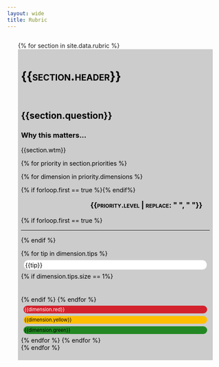 ```yaml
---
layout: wide
title: Rubric
---
```


<style>
.tiprow {
    margin-top: 1em;
    
}
.darkgrey {
    padding: 0.5em;
    background: #ccc;
    color: black;
}

.tip {
    margin: 0.5em;
    padding: 0.2em;
    background: white;
    color: black;
    border-radius: 10px;
}

.blanktip {
    margin: 0.5em;
    padding: 0.2em;
    border-radius: 10px;
}

.green {
    margin: 0.5em;
    padding: 0.2em;
    background: #238823;
    color: black;
    font-size: 80%;
    border-radius: 10px;
}

.yellow {
    margin: 0.5em;
    padding: 0.2em;
    background: #FFBF00;
    color: black;
    font-size: 80%;
    border-radius: 10px;
}

.red {
    margin: 0.5em;
    padding: 0.2em;
    background: #D2222D;
    color: white;
    font-size: 80%;
    border-radius: 10px;
}

.priority {
    float: right;
    margin: 1em;
    font-variant: small-caps;
    font-size: 120%;
    font-weight: bold;

}
</style>

<div style="width: 90%; margin: auto; margin-top: 2em; margin-bottom: 2em;">
{% for section in site.data.rubric %}
    <div class="grid-row darkgrey">
        <h1 style="font-variant: small-caps;">{{section.header}}</h1>
    </div>
    <div class="grid-row darkgrey">
        <div class="grid-col-3">
            <div class="grid-row">
                <div class="grid-col-12">
                    <h2>{{section.question}}</h2>
                </div>
            </div>
            <div class="grid-row">
                <div class="grid-col-8 grid-offset-2">
                    <h3>Why this matters...</h3>
                    <p>
                        {{section.wtm}}
                    </p>        
                </div>
            </div>
        </div>
        <div class="grid-col-9">

{% for priority in section.priorities %}
            <div class="grid-row">

{% for dimension in priority.dimensions %}
                <div class="grid-col-2" style="display: inline-block; vertical-align: top;">
                    {% if forloop.first == true %}<p class="priority">{{priority.level | replace: " ", "&nbsp;"}}</p>{% endif%}
                </div>
                <div class="grid-col-10">
                    {% if forloop.first == true %}<hr>{% endif %}
                    <div class="grid-row grid-gap tiprow">
{% for tip in dimension.tips %}
                        <div class="{% if dimension.tips.size == 1%}grid-col-3{% else %}grid-col-2{% endif %} tip">
                            {{tip}}
                        </div>
                        {% if dimension.tips.size == 1%}
                        <div class="grid-col-1 blanktip"> &nbsp; </div>
                        {% endif %}
{% endfor %}
                        <div class="grid-col-2 red">
                        {{dimension.red}}
                        </div>
                        <div class="grid-col-2 yellow">
                        {{dimension.yellow}}
                        </div>
                        <div class="grid-col-2 green">
                        {{dimension.green}}
                        </div>
                    </div>
                </div>
{% endfor %}
{% endfor %}
                </div> <!-- end priority group -->
{% endfor %}
    </div>
</div>

<br> &nbsp; <br>

<!--
<div style="width: 90%; margin: auto;">
    <div class="grid-row darkgrey">
        <h1 style="font-variant: small-caps;">Outcomes / Orientation</h1>
    </div>
    <div class="grid-row darkgrey">
        <div class="grid-col-3">
            <div class="grid-row">
                <div class="grid-col-12">
                    <h2>Are efforts clearly connected to intended outcomes and end users?</h2>
                </div>                
            </div>
            <div class="grid-row">
                <div class="grid-col-8 grid-offset-2">
                    <h3>Why this matters...</h3>
                    <p>
                        Outcomes-oriented Medicaid IT teams have a clear, program-driven direction. As a result, they more promptly identify and address issues that can impact progress and make smart tradeoffs in their day-to-day work.
                    </p>        
                </div>
            </div>
        </div>
        <div class="grid-col-9">
            <div class="grid-row">
                <div class="grid-col-2" >
                    <h3 class="priority">Top Priority</h3>
                </div>
                <div class="grid-col-10">
                    <div class="grid-row grid-gap">
                        <div class="grid-col-2 tip">
                            Ask to see the product roadmap and the overall roadmap.
                        </div>
                        <div class="grid-col-2 tip">
                            Ask how the state ensures services are accessible for all.
                        </div>
                        <div class="grid-col-2 red">
                            There is no roadmap for the product / service or enterprise.
                        </div>
                        <div class="grid-col-2 yellow">
                            There is a roadmap but it is unclear when value will be delivered, product or enterprise roadmaps conflict.
                        </div>
                        <div class="grid-col-2 green">
                            The roadmap captures how the product / service will evolve and demonstrates value to end users within 12 months, aligns with the enterprise roadmap.
                        </div>
                    </div>
                    <div class="grid-row grid-gap tiprow">
                        <div class="grid-col-3 tip">
                            Ask to see the product roadmap and the overall roadmap.
                        </div>
                        <div class="grid-col-1 blanktip"> &nbsp; </div>
                        <div class="grid-col-2 red">
                            There is no roadmap for the product / service or enterprise.
                        </div>
                        <div class="grid-col-2 yellow">
                            There is a roadmap but it is unclear when value will be delivered, product or enterprise roadmaps conflict.
                        </div>
                        <div class="grid-col-2 green">
                            The roadmap captures how the product / service will evolve and demonstrates value to end users within 12 months, aligns with the enterprise roadmap.
                        </div>
                    </div>
                </div> 
            </div>
        </div>
    </div>
</div>
-->